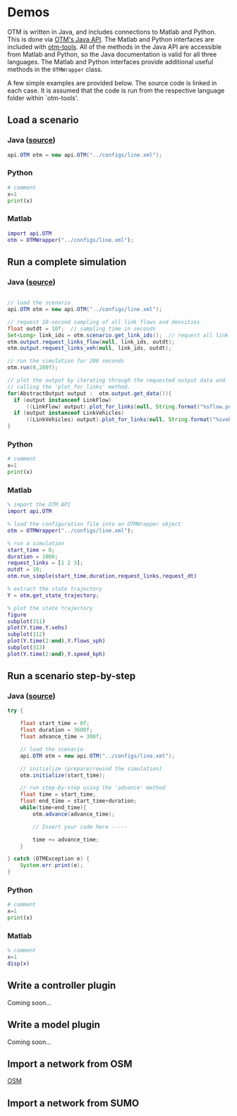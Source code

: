 # Demos

OTM is written in Java, and includes connections to Matlab and Python. This is done via [OTM's Java API](docs/apidocs/index.html). The Matlab and Python interfaces are included with [otm-tools](https://github.com/ggomes/otm-tools).
All of the methods in the Java API are accessible from Matlab and Python, so the Java documentation is valid for all three
languages. The Matlab and Python interfaces provide additional useful methods in the `OTMWrapper` class.

A few simple examples are provided below. The source code is linked in each case. It is assumed that the code is run from the respective language folder within `otm-tools'.

## Load a scenario

### Java ([source](https://github.com/ggomes/otm-tools/blob/master/java/demos/src/otm/demos/Main.java))

```java
api.OTM otm = new api.OTM("../configs/line.xml");
```

### Python

```python
# comment
x=1
print(x)
```

### Matlab

```Matlab
import api.OTM
otm = OTMWrapper("../configs/line.xml");
```

## Run a complete simulation

### Java ([source](https://github.com/ggomes/otm-tools/blob/master/java/demos/src/otm/demos/Main.java))

```java

// load the scenario
api.OTM otm = new api.OTM("../configs/line.xml");

// request 10-second sampling of all link flows and densities
float outdt = 10f;  // sampling time in seconds
Set<Long> link_ids = otm.scenario.get_link_ids();  // request all link ids
otm.output.request_links_flow(null, link_ids, outdt);
otm.output.request_links_veh(null, link_ids, outdt);

// run the simulation for 200 seconds
otm.run(0,200f);

// plot the output by iterating through the requested output data and
// calling the 'plot_for_links' method.
for(AbstractOutput output :  otm.output.get_data()){
  if (output instanceof LinkFlow)
      ((LinkFlow) output).plot_for_links(null, String.format("%sflow.png", ""));
  if (output instanceof LinkVehicles)
      ((LinkVehicles) output).plot_for_links(null, String.format("%sveh.png", ""));
}
```

### Python

```python
# comment
x=1
print(x)
```

### Matlab

```Matlab
% import the OTM API
import api.OTM

% load the configuration file into an OTMWrapper object
otm = OTMWrapper("../configs/line.xml");

% run a simulation
start_time = 0;
duration = 1000;
request_links = [1 2 3];
outdt = 10;
otm.run_simple(start_time,duration,request_links,request_dt)

% extract the state trajectory
Y = otm.get_state_trajectory;

% plot the state trajectory
figure
subplot(311)
plot(Y.time,Y.vehs)
subplot(312)
plot(Y.time(2:end),Y.flows_vph)
subplot(313)
plot(Y.time(2:end),Y.speed_kph)
```

## Run a scenario step-by-step

### Java ([source](https://github.com/ggomes/otm-tools/blob/master/java/demos/src/otm/demos/Main.java))

```Java
try {

    float start_time = 0f;
    float duration = 3600f;
    float advance_time = 300f;

    // load the scenario
    api.OTM otm = new api.OTM("../configs/line.xml");

    // initialize (prepare/rewind the simulation)
    otm.initialize(start_time);

    // run step-by-step using the 'advance' method
    float time = start_time;
    float end_time = start_time+duration;
    while(time<end_time){
        otm.advance(advance_time);

        // Insert your code here -----

        time += advance_time;
    }

} catch (OTMException e) {
    System.err.print(e);
}
```

### Python

```python
# comment
x=1
print(x)
```

### Matlab

```Matlab
% comment
x=1
disp(x)
```

## Write a controller plugin
Coming soon...

## Write a model plugin
Coming soon...


## Import a network from OSM
[OSM](https://github.com/ggomes/otm-simcenter)

## Import a network from SUMO
